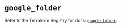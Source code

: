 # `google_folder`

Refer to the Terraform Registry for docs: [`google_folder`](https://registry.terraform.io/providers/hashicorp/google/6.45.0/docs/resources/folder).
